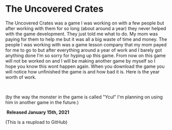 # The Uncovered Crates
The Uncovered Crates was a game I was working on with a few people but after working with them for so long (about around a year) they never helped with the game development. They just told me what to do. My mom was paying for them to help me but it was all a big waste of time and money. The people I was working with was a game lesson company that my mom payed for me to go to but after everything around a year of work and I barely got anything done I'm so sorry for hyping up this game. From now on this game will not be worked on and I will be making another game by myself so I hope you know this wont happen again. When you download the game you will notice how unfinished the game is and how bad it is. Here is the year worth of work.

​

(by the way the monster in the game is called "Ycul" I'm planning on using him in another game in the future.)

​
**Released January 15th, 2021**

(This is a reupload to GitHub)
